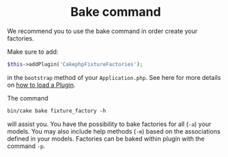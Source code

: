 <h1 align="center">Bake command</h1>

We recommend you to use the bake command in order create your factories.


Make sure to add:
```php
$this->addPlugin('CakephpFixtureFactories');
```

in the `bootstrap` method of your `Application.php`. See here for more details on [how to load a Plugin](https://book.cakephp.org/4/en/plugins.html#loading-a-plugin).

The command
```css
bin/cake bake fixture_factory -h
```
will assist you. You have the possibility to bake factories for all (`-a`) your models. You may also include help methods (`-m`)
based on the associations defined in your models. Factories can be baked within plugin with the command `-p`.

